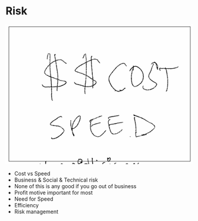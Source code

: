 # Risk

![images/risk.png](images/risk.png)

* Cost vs Speed
* Business & Social & Technical risk
* None of this is any good if you go out of business
* Profit motive important for most
* Need for Speed
* Efficiency
* Risk management
